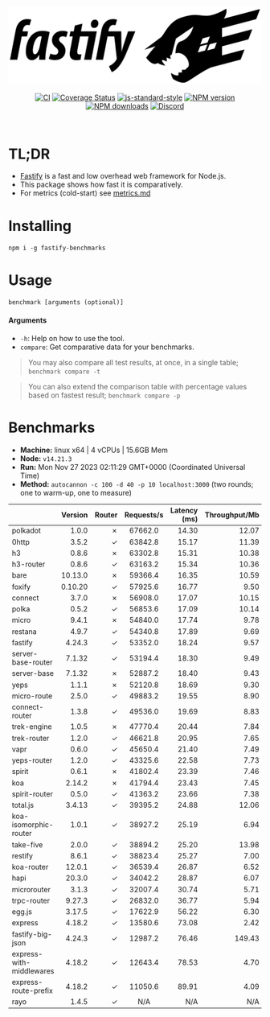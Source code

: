 <div align="center">
  <img src="https://github.com/fastify/graphics/raw/HEAD/fastify-landscape-outlined.svg" width="650" height="auto"/>
</div>

<div align="center">

[![CI](https://github.com/fastify/fastify/workflows/ci/badge.svg)](https://github.com/fastify/fastify/actions/workflows/ci.yml)
[![Coverage Status](https://coveralls.io/repos/github/fastify/fastify/badge.svg?branch=master)](https://coveralls.io/github/fastify/fastify?branch=master)
[![js-standard-style](https://img.shields.io/badge/code%20style-standard-brightgreen.svg?style=flat)](http://standardjs.com/)
[![NPM version](https://img.shields.io/npm/v/fastify.svg?style=flat)](https://www.npmjs.com/package/fastify)
[![NPM downloads](https://img.shields.io/npm/dm/fastify.svg?style=flat)](https://www.npmjs.com/package/fastify) [![Discord](https://img.shields.io/discord/725613461949906985)](https://discord.gg/fastify)

</div>
<br />

# TL;DR

* [Fastify](https://github.com/fastify/fastify) is a fast and low overhead web framework for Node.js.
* This package shows how fast it is comparatively.
* For metrics (cold-start) see [metrics.md](./METRICS.md)

# Installing

```
npm i -g fastify-benchmarks
```

# Usage

```
benchmark [arguments (optional)]
```

#### Arguments

* `-h`: Help on how to use the tool.
* `compare`: Get comparative data for your benchmarks.

> You may also compare all test results, at once, in a single table; `benchmark compare -t`

> You can also extend the comparison table with percentage values based on fastest result; `benchmark compare -p`
# Benchmarks

* __Machine:__ linux x64 | 4 vCPUs | 15.6GB Mem
* __Node:__ `v14.21.3`
* __Run:__ Mon Nov 27 2023 02:11:29 GMT+0000 (Coordinated Universal Time)
* __Method:__ `autocannon -c 100 -d 40 -p 10 localhost:3000` (two rounds; one to warm-up, one to measure)

|                          | Version | Router | Requests/s | Latency (ms) | Throughput/Mb |
| :--                      | --:     | --:    | :-:        | --:          | --:           |
| polkadot                 | 1.0.0   | ✗      | 67662.0    | 14.30        | 12.07         |
| 0http                    | 3.5.2   | ✓      | 63842.8    | 15.17        | 11.39         |
| h3                       | 0.8.6   | ✗      | 63302.8    | 15.31        | 10.38         |
| h3-router                | 0.8.6   | ✓      | 63163.2    | 15.34        | 10.36         |
| bare                     | 10.13.0 | ✗      | 59366.4    | 16.35        | 10.59         |
| foxify                   | 0.10.20 | ✓      | 57925.6    | 16.77        | 9.50          |
| connect                  | 3.7.0   | ✗      | 56908.0    | 17.07        | 10.15         |
| polka                    | 0.5.2   | ✓      | 56853.6    | 17.09        | 10.14         |
| micro                    | 9.4.1   | ✗      | 54840.0    | 17.74        | 9.78          |
| restana                  | 4.9.7   | ✓      | 54340.8    | 17.89        | 9.69          |
| fastify                  | 4.24.3  | ✓      | 53352.0    | 18.24        | 9.57          |
| server-base-router       | 7.1.32  | ✓      | 53194.4    | 18.30        | 9.49          |
| server-base              | 7.1.32  | ✗      | 52887.2    | 18.40        | 9.43          |
| yeps                     | 1.1.1   | ✗      | 52120.8    | 18.69        | 9.30          |
| micro-route              | 2.5.0   | ✓      | 49883.2    | 19.55        | 8.90          |
| connect-router           | 1.3.8   | ✓      | 49536.0    | 19.69        | 8.83          |
| trek-engine              | 1.0.5   | ✗      | 47770.4    | 20.44        | 7.84          |
| trek-router              | 1.2.0   | ✓      | 46621.8    | 20.95        | 7.65          |
| vapr                     | 0.6.0   | ✓      | 45650.4    | 21.40        | 7.49          |
| yeps-router              | 1.2.0   | ✓      | 43325.6    | 22.58        | 7.73          |
| spirit                   | 0.6.1   | ✗      | 41802.4    | 23.39        | 7.46          |
| koa                      | 2.14.2  | ✗      | 41794.4    | 23.43        | 7.45          |
| spirit-router            | 0.5.0   | ✓      | 41363.2    | 23.66        | 7.38          |
| total.js                 | 3.4.13  | ✓      | 39395.2    | 24.88        | 12.06         |
| koa-isomorphic-router    | 1.0.1   | ✓      | 38927.2    | 25.19        | 6.94          |
| take-five                | 2.0.0   | ✓      | 38894.2    | 25.20        | 13.98         |
| restify                  | 8.6.1   | ✓      | 38823.4    | 25.27        | 7.00          |
| koa-router               | 12.0.1  | ✓      | 36539.4    | 26.87        | 6.52          |
| hapi                     | 20.3.0  | ✓      | 34042.2    | 28.87        | 6.07          |
| microrouter              | 3.1.3   | ✓      | 32007.4    | 30.74        | 5.71          |
| trpc-router              | 9.27.3  | ✓      | 26832.0    | 36.77        | 5.94          |
| egg.js                   | 3.17.5  | ✓      | 17622.9    | 56.22        | 6.30          |
| express                  | 4.18.2  | ✓      | 13580.6    | 73.08        | 2.42          |
| fastify-big-json         | 4.24.3  | ✓      | 12987.2    | 76.46        | 149.43        |
| express-with-middlewares | 4.18.2  | ✓      | 12643.4    | 78.53        | 4.70          |
| express-route-prefix     | 4.18.2  | ✓      | 11050.6    | 89.91        | 4.09          |
| rayo                     | 1.4.5   | ✓      | N/A        | N/A          | N/A           |
